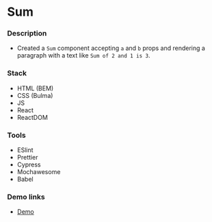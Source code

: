 # Sum

### Description

- Created a `Sum` component accepting `a` and `b` props and rendering a paragraph with a text like `Sum of 2 and 1 is 3`.
  
### Stack

- HTML (BEM)
- CSS (Bulma)
- JS
- React
- ReactDOM

### Tools

- ESlint
- Prettier
- Cypress
- Mochawesome
- Babel

### Demo links

- [Demo](https://AndriiZakharenko.github.io/sum/)

